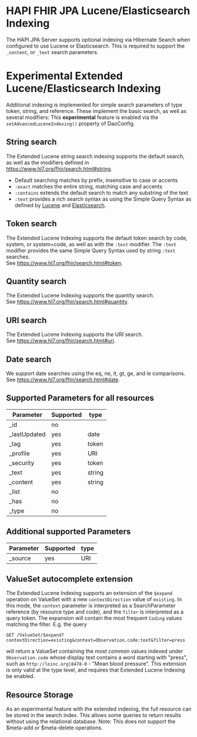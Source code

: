 # HAPI FHIR JPA Lucene/Elasticsearch Indexing

The HAPI JPA Server supports optional indexing via Hibernate Search when configured to use Lucene or Elasticsearch.
This is required to support the `_content`, or `_text` search parameters.

# Experimental Extended Lucene/Elasticsearch Indexing

Additional indexing is implemented for simple search parameters of type token, string, and reference.
These implement the basic search, as well as several modifiers:
This **experimental** feature is enabled via the `setAdvancedLuceneIndexing()` property of DaoConfig.

## String search

The Extended Lucene string search indexing supports the default search, as well as the modifiers defined in https://www.hl7.org/fhir/search.html#string.
- Default searching matches by prefix, insensitive to case or accents
- `:exact` matches the entire string, matching case and accents
- `:contains` extends the default search to match any substring of the text
- `:text` provides a rich search syntax as using the Simple Query Syntax as defined by 
[Lucene](https://lucene.apache.org/core/8_10_1/queryparser/org/apache/lucene/queryparser/simple/SimpleQueryParser.html) and 
[Elasticsearch](https://www.elastic.co/guide/en/elasticsearch/reference/current/query-dsl-simple-query-string-query.html#simple-query-string-syntax).

## Token search

The Extended Lucene Indexing supports the default token search by code, system, or system+code, 
as well as with the `:text` modifier.
The `:text` modifier provides the same Simple Query Syntax used by string `:text` searches.  
See https://www.hl7.org/fhir/search.html#token.


## Quantity search

The Extended Lucene Indexing supports the quantity search.  
See https://www.hl7.org/fhir/search.html#quantity.


## URI search

The Extended Lucene Indexing supports the URI search.  
See https://www.hl7.org/fhir/search.html#uri.  


## Date search

We support date searches using the eq, ne, lt, gt, ge, and le comparisons.  
See https://www.hl7.org/fhir/search.html#date.  


## Supported Parameters for all resources
| Parameter  | Supported | type |
| ------------- | ------------- | ------------- |
| _id | no | |
| _lastUpdated | yes | date | 
| _tag | yes | token |
| _profile | yes | URI |
| _security | yes | token |
| _text | yes | string |
| _content | yes | string |
| _list | no |
| _has | no |
| _type | no |

## Additional supported Parameters
| Parameter  | Supported | type |
| ------------- | ------------- | ------------- |
| _source | yes | URI |

## ValueSet autocomplete extension

The Extended Lucene Indexing supports an extension of the `$expand` operation on ValueSet with
a new `contextDirection` value of `existing`.  In this mode, the `context` parameter is interpreted
as a SearchParameter reference (by resource type and code), and the `filter` is interpreted as a
query token.  The expansion will contain the most frequent `Coding` values matching the filter.
E.g. the query

    GET /ValueSet/$expand?contextDirection=existing&context=Observation.code:text&filter=press

will return a ValueSet containing the most common values indexed under `Observation.code` whose
display text contains a word starting with "press", such as `http://loinc.org|8478-0` - "Mean blood pressure".
This extension is only valid at the type level, and requires that Extended Lucene Indexing be enabled.

## Resource Storage

As an experimental feature with the extended indexing, the full resource can be stored in the 
search index.  This allows some queries to return results without using the relational database.
Note: This does not support the $meta-add or $meta-delete operations.
